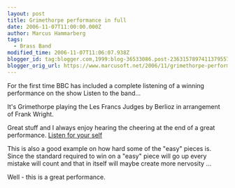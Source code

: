 ```yaml
---
layout: post
title: Grimethorpe performance in full
date: 2006-11-07T11:00:00.000Z
author: Marcus Hammarberg
tags:
  - Brass Band
modified_time: 2006-11-07T11:06:07.938Z
blogger_id: tag:blogger.com,1999:blog-36533086.post-2363157897411379557
blogger_orig_url: https://www.marcusoft.net/2006/11/grimethorpe-performance-in-full.html
---
```


For the first time BBC has included a complete listening of a winning performance on the show Listen to the band...

It's Grimethorpe playing the Les Francs Judges by Berlioz in arrangement of Frank Wright.

Great stuff and I always enjoy hearing the cheering at the end of a great performance. [Listen for your self](http://www.bbc.co.uk/radio/aod/networks/radio2/aod.shtml?radio2/listenband)

This is also a good example on how hard some of the "easy" pieces is. Since the standard required to win on a "easy" piece will go up every mistake will count and that in itself will maybe create more nervosity ...

Well - this is a great performance.
